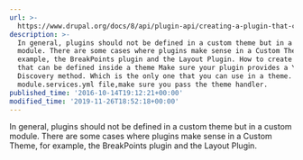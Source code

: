 ```yaml
---
url: >-
  https://www.drupal.org/docs/8/api/plugin-api/creating-a-plugin-that-can-be-defined-in-themes
description: >-
  In general, plugins should not be defined in a custom theme but in a custom
  module. There are some cases where plugins make sense in a Custom Theme, for
  example, the BreakPoints plugin and the Layout Plugin. How to create a plugin
  that can be defined inside a theme Make sure your plugin provides a YML
  Discovery method. Which is the only one that you can use in a theme. In your
  module.services.yml file,make sure you pass the theme handler.
published_time: '2016-10-14T19:12:21+00:00'
modified_time: '2019-11-26T18:52:18+00:00'
---
```

In general, plugins should not be defined in a custom theme but in a custom module. There are some cases where plugins make sense in a Custom Theme, for example, the BreakPoints plugin and the Layout Plugin.